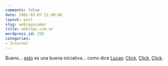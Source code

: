 ```yaml
---
comments: false
date: 2002-03-07 21:40:46
layout: post
slug: weblogscomar
title: weblogs.com.ar
wordpress_id: 255
categories:
- Internet
---
```


Bueno… [esto](http://www.weblogs.com.ar) es una buena iniciativa… como dice [Lucas](http://www.korochi.com.ar): [Click](http://www.weblogs.com.ar), [Click](http://www.weblogs.com.ar), [Click](http://www.weblogs.com.ar).




 
